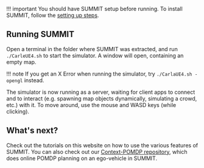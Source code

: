 !!! important
    You should have SUMMIT setup before running. To install SUMMIT, follow the [setting up steps](../setting_up).

## Running SUMMIT
Open a terminal in the folder where SUMMIT was extracted, and run `./CarleUE4.sh` to start the simulator. A window will open, containing an empty map. 

!!! note
    If you get an X Error when running the simulator, try `./CarlaUE4.sh -opengl` instead.

The simulator is now running as a server, waiting for client apps to connect and to interact (e.g. spawning map objects dynamically, simulating a crowd, etc.) with it. To move around, use the mouse and WASD keys (while clicking). 

## What's next?

Check out the tutorials on this website on how to use the various features of SUMMIT. You can also check out our [Context-POMDP repository](https://github.com/AdaCompNUS/context-pomdp), which does online POMDP planning on an ego-vehicle in SUMMIT.
